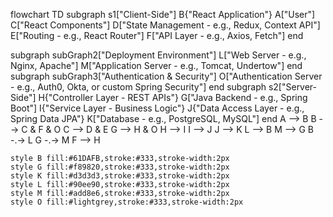 flowchart TD
 subgraph s1["Client-Side"]
        B{"React Application"}
        A["User"]
        C["React Components"]
        D["State Management - e.g., Redux, Context API"]
        E["Routing - e.g., React Router"]
        F["API Layer - e.g., Axios, Fetch"]
  end
 
 subgraph subGraph2["Deployment Environment"]
        L["Web Server - e.g., Nginx, Apache"]
        M["Application Server - e.g., Tomcat, Undertow"]
  end
 subgraph subGraph3["Authentication & Security"]
        O["Authentication Server - e.g., Auth0, Okta, or custom Spring Security"]
  end
  subgraph s2["Server-Side"]
        H{"Controller Layer - REST APIs"}
        G["Java Backend - e.g., Spring Boot"]
        I{"Service Layer - Business Logic"}
        J{"Data Access Layer - e.g., Spring Data JPA"}
        K["Database - e.g., PostgreSQL, MySQL"]
  end
    A --> B
    B --> C & F & O
    C --> D & E
    G --> H & O
    H --> I
    I --> J
    J --> K
    L --> B
    M --> G
    B -.-> L
    G -.-> M
    F --> H

    style B fill:#61DAFB,stroke:#333,stroke-width:2px
    style G fill:#f89820,stroke:#333,stroke-width:2px
    style K fill:#d3d3d3,stroke:#333,stroke-width:2px
    style L fill:#90ee90,stroke:#333,stroke-width:2px
    style M fill:#add8e6,stroke:#333,stroke-width:2px
    style O fill:#lightgrey,stroke:#333,stroke-width:2px



